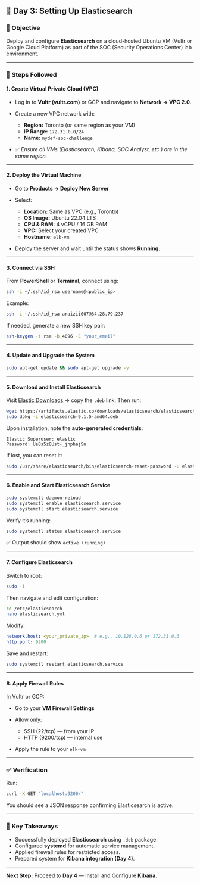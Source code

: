 ## 🧠 **Day 3: Setting Up Elasticsearch**

### 🎯 Objective

Deploy and configure **Elasticsearch** on a cloud-hosted Ubuntu VM (Vultr or Google Cloud Platform) as part of the SOC (Security Operations Center) lab environment.

---

### 🧩 **Steps Followed**

#### **1. Create Virtual Private Cloud (VPC)**

* Log in to **Vultr (vultr.com)** or GCP and navigate to **Network → VPC 2.0**.
* Create a new VPC network with:

  * **Region:** Toronto (or same region as your VM)
  * **IP Range:** `172.31.0.0/24`
  * **Name:** `mydef-soc-challenge`
* ✅ *Ensure all VMs (Elasticsearch, Kibana, SOC Analyst, etc.) are in the same region.*

---

#### **2. Deploy the Virtual Machine**

* Go to **Products → Deploy New Server**
* Select:

  * **Location:** Same as VPC (e.g., Toronto)
  * **OS Image:** Ubuntu 22.04 LTS
  * **CPU & RAM:** 4 vCPU / 16 GB RAM
  * **VPC:** Select your created VPC
  * **Hostname:** `elk-vm`
* Deploy the server and wait until the status shows **Running**.

---

#### **3. Connect via SSH**

From **PowerShell** or **Terminal**, connect using:

```bash
ssh -i ~/.ssh/id_rsa username@<public_ip>
```

Example:

```bash
ssh -i ~/.ssh/id_rsa araizii007@34.28.79.237
```

If needed, generate a new SSH key pair:

```bash
ssh-keygen -t rsa -b 4096 -C "your_email"
```

---

#### **4. Update and Upgrade the System**

```bash
sudo apt-get update && sudo apt-get upgrade -y
```

---

#### **5. Download and Install Elasticsearch**

Visit [Elastic Downloads](https://www.elastic.co/downloads/elasticsearch) → copy the `.deb` link.
Then run:

```bash
wget https://artifacts.elastic.co/downloads/elasticsearch/elasticsearch-9.1.5-amd64.deb
sudo dpkg -i elasticsearch-9.1.5-amd64.deb
```

Upon installation, note the **auto-generated credentials**:

```
Elastic Superuser: elastic
Password: Ue8s5z8Ust-_jnphajSn
```

If lost, you can reset it:

```bash
sudo /usr/share/elasticsearch/bin/elasticsearch-reset-password -u elastic
```

---

#### **6. Enable and Start Elasticsearch Service**

```bash
sudo systemctl daemon-reload
sudo systemctl enable elasticsearch.service
sudo systemctl start elasticsearch.service
```

Verify it’s running:

```bash
sudo systemctl status elasticsearch.service
```

✅ Output should show `active (running)`

---

#### **7. Configure Elasticsearch**

Switch to root:

```bash
sudo -i
```

Then navigate and edit configuration:

```bash
cd /etc/elasticsearch
nano elasticsearch.yml
```

Modify:

```yaml
network.host: <your_private_ip>  # e.g., 10.128.0.6 or 172.31.0.3
http.port: 9200
```

Save and restart:

```bash
sudo systemctl restart elasticsearch.service
```

---

#### **8. Apply Firewall Rules**

In Vultr or GCP:

* Go to your **VM Firewall Settings**
* Allow only:

  * SSH (22/tcp) — from your IP
  * HTTP (9200/tcp) — internal use
* Apply the rule to your `elk-vm`

---

### ✅ **Verification**

Run:

```bash
curl -X GET "localhost:9200/"
```

You should see a JSON response confirming Elasticsearch is active.

---

### 🧾 **Key Takeaways**

* Successfully deployed **Elasticsearch** using `.deb` package.
* Configured **systemd** for automatic service management.
* Applied firewall rules for restricted access.
* Prepared system for **Kibana integration (Day 4)**.

---

**Next Step:** Proceed to **Day 4** — Install and Configure **Kibana**.
